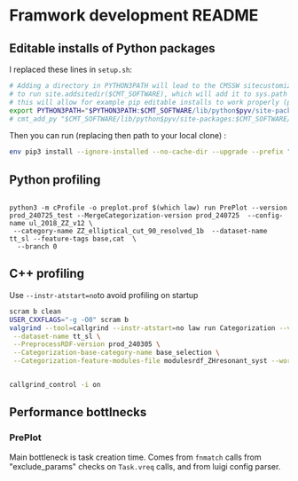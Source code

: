 # Framwork development README
## Editable installs of Python packages
I replaced these lines in `setup.sh`:
~~~bash
# Adding a directory in PYTHON3PATH will lead to the CMSSW sitecustomize.py (located at /cvmfs/cms.cern.ch/slc7_amd64_gcc10/external/python3/3.9.6-67e5cf5b4952101922f1d4c8474baa39/lib/python3.9/sitecustomize.py)
# to run site.addsitedir($CMT_SOFTWARE), which will add it to sys.path as well as load any .pth file therein
# this will allow for example pip editable installs to work properly (pip install -e )
export PYTHON3PATH="$PYTHON3PATH:$CMT_SOFTWARE/lib/python$pyv/site-packages:$CMT_SOFTWARE/lib64/python$pyv/site-packages"
# cmt_add_py "$CMT_SOFTWARE/lib/python$pyv/site-packages:$CMT_SOFTWARE/lib64/python$pyv/site-packages"
~~~

Then you can run (replacing then path to your local clone) : 
~~~bash
env pip3 install --ignore-installed --no-cache-dir --upgrade --prefix "$CMT_SOFTWARE" -e /grid_mnt/vol_home/llr/cms/cuisset/bbtautau/ZHbbtautau/frameworkDev/analysis_tools
~~~

## Python profiling
~~~

python3 -m cProfile -o preplot.prof $(which law) run PrePlot --version prod_240725_test --MergeCategorization-version prod_240725  --config-name ul_2018_ZZ_v12 \
 --category-name ZZ_elliptical_cut_90_resolved_1b  --dataset-name tt_sl --feature-tags base,cat  \
  --branch 0
~~~

## C++ profiling
Use `--instr-atstart=no`to avoid profiling on startup
~~~bash
scram b clean
USER_CXXFLAGS="-g -O0" scram b 
valgrind --tool=callgrind --instr-atstart=no law run Categorization --version prod_240430_callgrind --category-name ZbbHtt_elliptical_cut_90 --config-name ul_2018_ZbbHtt_v12 \
 --dataset-name tt_sl \
 --PreprocessRDF-version prod_240305 \
 --Categorization-base-category-name base_selection \
 --Categorization-feature-modules-file modulesrdf_ZHresonant_syst --workers 1 --branch 0


callgrind_control -i on
~~~

## Performance bottlnecks
### PrePlot
Main bottleneck is task creation time. Comes from `fnmatch` calls from "exclude_params" checks on `Task.vreq` calls, and from luigi config parser.